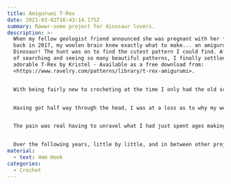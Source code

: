 ```yaml
---
title: Amigurumi T-Rex
date: 2021-03-02T16:43:14.175Z
summary: Rawwr-some project for dinosaur lovers.
description: >-
  When my fellow geologist friend announced she was pregnant with her first baby
  back in 2017, my woolen brain knew exactly what to make... an amigurumi
  Dinosaur! The hunt was on to find the cutest pattern I could find. After hours
  of searching and seeing so many beautiful patterns, I finally settled on this
  adorable T-Rex by Kristel - Available as a free download from:
  <https://www.ravelry.com/patterns/library/t-rex-amigurumi>.


  With being fairly new to crocheting at the time I only had the old school metal hooks I inherited from my Great Aunt and I found these didn't fit very comfortably in my large hands. So, off I skipped to [Hobbycraft](https://www.hobbycraft.co.uk/) (a place I need no excuse to visit) to buy a new 4mm hook and some baby friendly wool. 


  Having got half way through the head, I was at a loss as to why my work wasn't looking anything like pictures. After a slight stress I decided to go back to my faithful teacher - YouTube - and figure out where I was going wrong. It was at this moment I realised the UK and the US refer to the same stitches as different things, and to make things more confusing the names are the same but just off by one \*Deep Breaths\*. Turns out I, being situated in the UK, had been watching US videos and had learnt all their terminology (which is also why my patterns tend to be US terms. Personally they make more sense and I find it difficult to unlearn now).


  The pain was real having to unravel what I had just spent ages making but attempt no.2 and ***Hallelujah***, it worked! Now on a roll I finished the head and remaining individual items over the following months and was ready to sew my adorable T-Rex together.... Ah, another stumbling block. Sewing - Possibly my least favourite part (so much so I will purposefully pick all in one patterns if I can). After a number of attempts to sew the head to the body, and failing terribly, I am ashamed to say my dinosaur went back into a bag, unsewn, and I missed the birth of the recipient. 


  Over the following years, little by little, and in between other projects, I sewed together the head, body, legs and one foot. For reasons I can't remember this is where the dinosaur stayed until Lockdown no.1 2020 and made a promise with myself that I was to finish off all part done projects before starting any new ones. Finally, after almost 3 full years the T-Rex was whole and ready to be gifted! I am pleased to say the T-Rex was well received and at an age where her love for dinosaurs was coming in to full swing (which was, of course, the plan all along!!)
material:
  - text: 4mm Hook
categories:
  - Crochet
---
```

